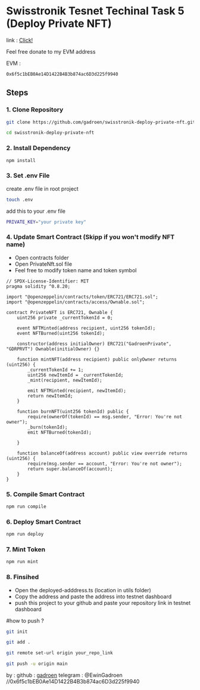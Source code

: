 # Swisstronik Tesnet Techinal Task 5 (Deploy Private NFT)

link : [Click!](https://www.swisstronik.com/testnet2/dashboard)

Feel free donate to my EVM address

EVM :

```bash
0x6f5c1bEB0Ae14D1422B4B3b874ac6D3d225f9940
```

## Steps

### 1. Clone Repository

```bash
git clone https://github.com/gadroen/swisstronik-deploy-private-nft.git
```
```bash
cd swisstronik-deploy-private-nft
```

### 2. Install Dependency

```bash
npm install
```

### 3. Set .env File

create .env file in root project

```bash
touch .env
```

add this to your .env file
```bash
PRIVATE_KEY="your private key"
```

### 4. Update Smart Contract (Skipp if you won't modify NFT name)

- Open contracts folder
- Open PrivateNft.sol file
- Feel free to modify token name and token symbol

```
// SPDX-License-Identifier: MIT
pragma solidity ^0.8.20;

import "@openzeppelin/contracts/token/ERC721/ERC721.sol";
import "@openzeppelin/contracts/access/Ownable.sol";

contract PrivateNFT is ERC721, Ownable {
    uint256 private _currentTokenId = 0;

    event NFTMinted(address recipient, uint256 tokenId);
    event NFTBurned(uint256 tokenId);

    constructor(address initialOwner) ERC721("GadroenPrivate", "GDRPRVT") Ownable(initialOwner) {}

    function mintNFT(address recipient) public onlyOwner returns (uint256) {
        _currentTokenId += 1;
        uint256 newItemId = _currentTokenId;
        _mint(recipient, newItemId);

        emit NFTMinted(recipient, newItemId);
        return newItemId;
    }

    function burnNFT(uint256 tokenId) public {
        require(ownerOf(tokenId) == msg.sender, "Error: You're not owner");
        _burn(tokenId);
        emit NFTBurned(tokenId);

    }

    function balanceOf(address account) public view override returns (uint256) {
        require(msg.sender == account, "Error: You're not owner");
        return super.balanceOf(account);
    }
}

```

### 5. Compile Smart Contract

```bash
npm run compile
```

### 6. Deploy Smart Contract

```bash
npm run deploy
```

### 7. Mint Token

```bash
npm run mint
```

### 8. Finsihed

- Open the deployed-adddress.ts (location in utils folder)
- Copy the address and paste the address into testnet dashboard
- push this project to your github and paste your repository link in testnet dashboard
  
 #how to push ? 
```bash
git init
```
```bash
git add .
```
```bash
git remote set-url origin your_repo_link
```
```bash
git push -u origin main
```

by :
github : [gadroen](https://github.com/gadroen)
telegram : @EwinGadroen
//0x6f5c1bEB0Ae14D1422B4B3b874ac6D3d225f9940
